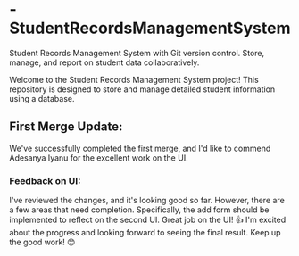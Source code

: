 # -StudentRecordsManagementSystem
Student Records Management System with Git version control. Store, manage, and report on student data collaboratively.

Welcome to the Student Records Management System project! This repository is designed to store and manage detailed student information using a database.

## First Merge Update:
We've successfully completed the first merge, and I'd like to commend Adesanya Iyanu for the excellent work on the UI. 

### Feedback on UI:
I've reviewed the changes, and it's looking good so far. However, there are a few areas that need completion. Specifically, the add form should be implemented to reflect on the second UI.
Great job on the UI! 👍 I'm excited about the progress and looking forward to seeing the final result. Keep up the good work! 😊
